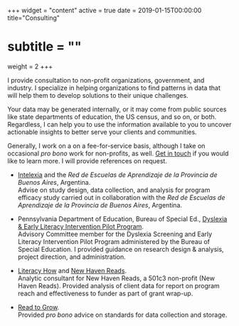 +++
widget = "content"
active = true
date = 2019-01-15T00:00:00
title="Consulting"
# subtitle = ""
weight = 2
+++

I provide consultation to non-profit organizations, government, and
industry. I specialize in helping organizations to find patterns in
data that will help them to develop solutions to their unique
challenges.

Your data may be generated internally, or it may come from public
sources like state departments of education, the US census, and so on,
or both. Regardless, I can help you to use the information available
to you to uncover actionable insights to better serve your clients and
communities.

Generally, I work on a on a fee-for-service basis, although I take on
occasional *pro bono* work for non-profits, as
well. [Get in touch](/contact) if you would like to learn more. I will
provide references on request.

+ [Intelexia](www.intelexia.com) and the *Red de Escuelas
  de Aprendizaje de la Provincia de Buenos Aires*, Argentina.
  <br>Advise on study design, data collection, and analysis for program
  efficacy study carried out in collaboration with the *Red de Escuelas de
  Aprendizaje de la Provincia de Buenos Aires*, Argentina.

+ Pennsylvania Department of Education, Bureau of Special
  Ed.,
  [Dyslexia & Early Literacy Intervention Pilot Program](https://eric.ed.gov/?q=kuchle&id=ED582923).
  <br>Advisory Committee member for the Dyslexia Screening and Early
  Literacy Intervention Pilot Program administered by the Bureau of Special
  Education. I provided guidance on research design & analysis, project
  direction, and administration.

+ [Literacy How](www.literacyhow.com) and
  [New Haven Reads](www.NewHavenReads.org).
  <br>Analytic consultant for New Haven Reads, a 501c3 non-profit (New
  Haven Reads). Provided analysis of client data for report on
  program reach and effectiveness to funder as part of grant wrap-up.

+ [Read to Grow](www.readtogrow.org).
  <br>Provided *pro bono* advice on standards for data collection and
  storage.

